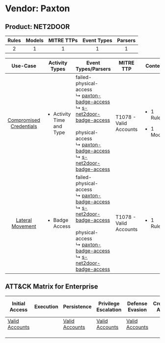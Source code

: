 Vendor: Paxton
==============
Product: NET2DOOR
-----------------
| Rules | Models | MITRE TTPs | Event Types | Parsers |
|:-----:|:------:|:----------:|:-----------:|:-------:|
|   2   |   1    |     1      |      1      |    1    |

|                                 Use-Case                                  | Activity Types                            | Event Types/Parsers                                                                                                                                                                                                                                                                                                                                                                     | MITRE TTP                  | Content                                             |
|:-------------------------------------------------------------------------:| ----------------------------------------- | --------------------------------------------------------------------------------------------------------------------------------------------------------------------------------------------------------------------------------------------------------------------------------------------------------------------------------------------------------------------------------------- | -------------------------- | --------------------------------------------------- |
| [Compromised Credentials](../UseCases/usecase_compromised_credentials.md) | <ul><li>Activity Time  and Type</li></ul> |  failed-physical-access<br> ↳ [paxton-badge-access](../Parsers/parserContent_paxton-badge-access.md)<br> ↳ [s-net2door-badge-access](../Parsers/parserContent_s-net2door-badge-access.md)<br><br> physical-access<br> ↳ [paxton-badge-access](../Parsers/parserContent_paxton-badge-access.md)<br> ↳ [s-net2door-badge-access](../Parsers/parserContent_s-net2door-badge-access.md)<br> | T1078 - Valid Accounts<br> | <ul><li>1 Rules</li></ul><ul><li>1 Models</li></ul> |
|        [Lateral Movement](../UseCases/usecase_lateral_movement.md)        | <ul><li>Badge Access</li></ul>            |  failed-physical-access<br> ↳ [paxton-badge-access](../Parsers/parserContent_paxton-badge-access.md)<br> ↳ [s-net2door-badge-access](../Parsers/parserContent_s-net2door-badge-access.md)<br><br> physical-access<br> ↳ [paxton-badge-access](../Parsers/parserContent_paxton-badge-access.md)<br> ↳ [s-net2door-badge-access](../Parsers/parserContent_s-net2door-badge-access.md)<br> | T1078 - Valid Accounts<br> | <ul><li>1 Rules</li></ul>                           |

ATT&CK Matrix for Enterprise
----------------------------
| Initial Access                                                      | Execution | Persistence                                                         | Privilege Escalation                                                | Defense Evasion                                                     | Credential Access | Discovery | Lateral Movement | Collection | Command and Control | Exfiltration | Impact |
| ------------------------------------------------------------------- | --------- | ------------------------------------------------------------------- | ------------------------------------------------------------------- | ------------------------------------------------------------------- | ----------------- | --------- | ---------------- | ---------- | ------------------- | ------------ | ------ |
| [Valid Accounts](https://attack.mitre.org/techniques/T1078)<br><br> |           | [Valid Accounts](https://attack.mitre.org/techniques/T1078)<br><br> | [Valid Accounts](https://attack.mitre.org/techniques/T1078)<br><br> | [Valid Accounts](https://attack.mitre.org/techniques/T1078)<br><br> |                   |           |                  |            |                     |              |        |